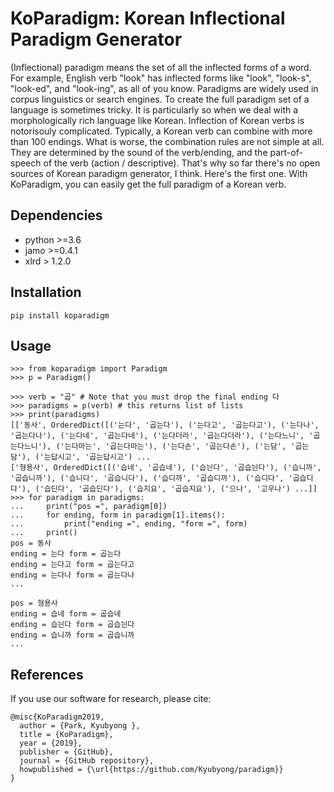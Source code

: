 # KoParadigm: Korean Inflectional Paradigm Generator

(Inflectional) paradigm means the set of all the inflected forms of a word. For example, English verb "look" has inflected forms like "look", "look-s", "look-ed", and "look-ing", as all of you know.
 Paradigms are widely used in corpus linguistics or search engines.
To create the full paradigm set of a language is sometimes tricky. It is particularly so when we deal with a morphologically rich language like Korean.
Inflection of Korean verbs is notorisouly complicated. Typically, a Korean verb can combine with more than 100 endings. What is worse, the combination rules are not simple at all.
 They are determined by the sound of the verb/ending, and the part-of-speech of the verb (action / descriptive). That's why so far there's no open sources of Korean paradigm generator, I think.
 Here's the first one. With KoParadigm, you can easily get the full paradigm of a Korean verb. 
 
## Dependencies
* python >=3.6
* jamo >=0.4.1
* xlrd > 1.2.0

## Installation
```
pip install koparadigm
```

## Usage
```
>>> from koparadigm import Paradigm
>>> p = Paradigm()

>>> verb = "곱" # Note that you must drop the final ending 다
>>> paradigms = p(verb) # this returns list of lists
>>> print(paradigms)
[['동사', OrderedDict([('는다', '곱는다'), ('는다고', '곱는다고'), ('는다나', '곱는다나'), ('는다네', '곱는다네'), ('는다더라', '곱는다더라'), ('는다느니', '곱는다느니'), ('는다마는', '곱는다마는'), ('는다손', '곱는다손'), ('는담', '곱는담'), ('는답시고', '곱는답시고') ...
['형용사', OrderedDict([('습네', '곱습네'), ('습늰다', '곱습늰다'), ('습니까', '곱습니까'), ('습니다', '곱습니다'), ('습디까', '곱습디까'), ('습디다', '곱습디다'), ('습딘다', '곱습딘다'), ('습지요', '곱습지요'), ('으나', '고우나') ...]]
>>> for paradigm in paradigms:
...     print("pos =", paradigm[0])
...     for ending, form in paradigm[1].items():
...         print("ending =", ending, "form =", form)
...     print()
pos = 동사
ending = 는다 form = 곱는다
ending = 는다고 form = 곱는다고
ending = 는다나 form = 곱는다나
...

pos = 형용사
ending = 습네 form = 곱습네
ending = 습늰다 form = 곱습늰다
ending = 습니까 form = 곱습니까
...

```
## References
If you use our software for research, please cite:

```
@misc{KoParadigm2019,
  author = {Park, Kyubyong },
  title = {KoParadigm},
  year = {2019},
  publisher = {GitHub},
  journal = {GitHub repository},
  howpublished = {\url{https://github.com/Kyubyong/paradigm}}
}
```